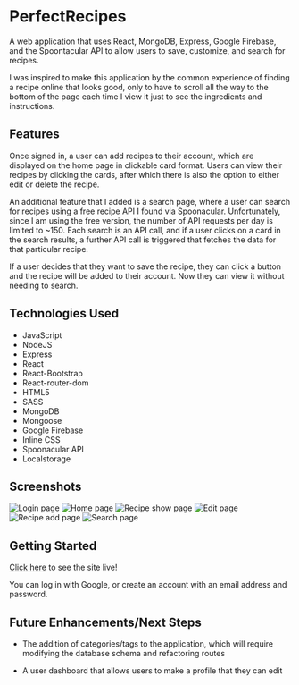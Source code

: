 # PerfectRecipes

A web application that uses React, MongoDB, Express, Google Firebase, and the Spoontacular API to allow users to save, customize, and search for recipes.

I was inspired to make this application by the common experience of finding a recipe online that looks good, only to have to scroll all the way to the bottom of the page each time I view it just to see the ingredients and instructions.

## Features

Once signed in, a user can add recipes to their account, which are displayed on the home page in clickable card format. Users can view their recipes by clicking the cards, after which there is also the option to either edit or delete the recipe.

An additional feature that I added is a search page, where a user can search for recipes using a free recipe API I found via Spoonacular. Unfortunately, since I am using the free version, the number of API requests per day is limited to ~150. Each search is an API call, and if a user clicks on a card in the search results, a further API call is triggered that fetches the data for that particular recipe.

If a user decides that they want to save the recipe, they can click a button and the recipe will be added to their account. Now they can view it without needing to search.

## Technologies Used

- JavaScript
- NodeJS
- Express
- React
- React-Bootstrap
- React-router-dom
- HTML5
- SASS
- MongoDB
- Mongoose
- Google Firebase
- Inline CSS
- Spoonacular API
- Localstorage

## Screenshots

![Login page](https://i.imgur.com/83QDQtfm.png)
![Home page](https://i.imgur.com/gRAdiOSm.png)
![Recipe show page](https://i.imgur.com/r88vIaEm.png)
![Edit page](https://i.imgur.com/3XMxBbYm.png)
![Recipe add page](https://i.imgur.com/0JWEjJxm.png)
![Search page](https://i.imgur.com/8LsRnD9m.png)

## Getting Started

[Click here](https://perfect-recipes.netlify.app/) to see the site live!

You can log in with Google, or create an account with an email address and password.

## Future Enhancements/Next Steps

- The addition of categories/tags to the application, which will require modifying the database schema and refactoring routes

- A user dashboard that allows users to make a profile that they can edit
